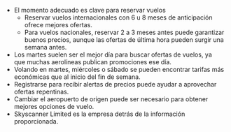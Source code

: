 - El momento adecuado es clave para reservar vuelos
   - Reservar vuelos internacionales con 6 u 8 meses de anticipación ofrece mejores ofertas.
   - Para vuelos nacionales, reservar 2 a 3 meses antes puede garantizar buenos precios, aunque las ofertas de última hora pueden surgir una semana antes.
- Los martes suelen ser el mejor día para buscar ofertas de vuelos, ya que muchas aerolíneas publican promociones ese día.
- Volando en martes, miércoles o sábado se pueden encontrar tarifas más económicas que al inicio del fin de semana.
- Registrarse para recibir alertas de precios puede ayudar a aprovechar ofertas repentinas.
- Cambiar el aeropuerto de origen puede ser necesario para obtener mejores opciones de vuelo.
- Skyscanner Limited es la empresa detrás de la información proporcionada.